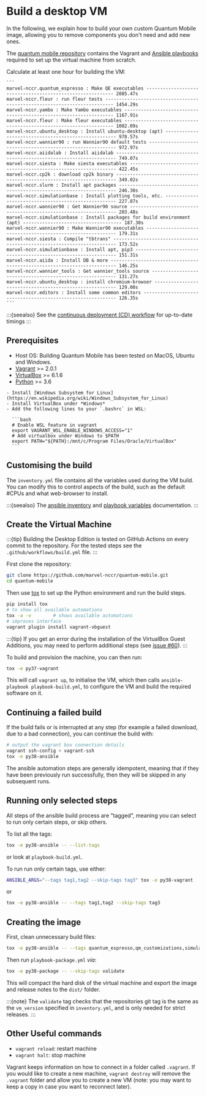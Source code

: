 # Build a desktop VM

In the following, we explain how to build your own custom Quantum Mobile image, allowing you to remove components you don't need and add new ones.

The [quantum mobile repository](https://github.com/marvel-nccr/quantum-mobile) contains the Vagrant and [Ansible playbooks](https://docs.ansible.com/ansible/latest/user_guide/playbooks.html) required to set up the virtual machine from scratch.

Calculate at least one hour for building the VM:

````{dropdown} Approximate Timings
```
marvel-nccr.quantum_espresso : Make QE executables ---------------------------------------------------------- 2085.47s
marvel-nccr.fleur : run fleur tests ------------------------------------------------------------------------- 1454.29s
marvel-nccr.yambo : Make Yambo executables ------------------------------------------------------------------ 1167.91s
marvel-nccr.fleur : Make fleur executables ------------------------------------------------------------------ 1002.09s
marvel-nccr.ubuntu_desktop : Install ubuntu-desktop (apt) ---------------------------------------------------- 978.57s
marvel-nccr.wannier90 : run Wannier90 default tests ---------------------------------------------------------- 972.97s
marvel-nccr.aiidalab : Install aiidalab ---------------------------------------------------------------------- 749.07s
marvel-nccr.siesta : Make siesta executables ----------------------------------------------------------------- 422.45s
marvel-nccr.cp2k : download cp2k binary ---------------------------------------------------------------------- 349.02s
marvel-nccr.slurm : Install apt packages --------------------------------------------------------------------- 246.30s
marvel-nccr.simulationbase : Install plotting tools, etc. ---------------------------------------------------- 227.87s
marvel-nccr.wannier90 : Get Wannier90 source ----------------------------------------------------------------- 203.48s
marvel-nccr.simulationbase : Install packages for build environment (apt) ------------------------------------ 187.30s
marvel-nccr.wannier90 : Make Wannier90 executables ----------------------------------------------------------- 179.31s
marvel-nccr.siesta : Compile "tbtrans" ----------------------------------------------------------------------- 173.52s
marvel-nccr.simulationbase : Install apt, pip3 --------------------------------------------------------------- 151.31s
marvel-nccr.aiida : Install DB & more ------------------------------------------------------------------------ 146.25s
marvel-nccr.wannier_tools : Get wannier_tools source --------------------------------------------------------- 131.27s
marvel-nccr.ubuntu_desktop : install chromium-browser -------------------------------------------------------- 129.00s
marvel-nccr.editors : Install some common editors ------------------------------------------------------------ 126.35s
```
````

:::{seealso}
See the [continuous deployment (CD) workflow](https://github.com/marvel-nccr/quantum-mobile/actions?query=workflow%3ACD) for up-to-date timings
:::

## Prerequisites

- Host OS: Building Quantum Mobile has been tested on MacOS, Ubuntu and Windows.
- [Vagrant](https://www.vagrantup.com/downloads.html) >= 2.0.1
- [VirtualBox](https://www.virtualbox.org/wiki/Downloads) >= 6.1.6
- [Python](https://www.python.org/) >= 3.6

````{dropdown} Building on Windows
- Install [Windows Subsystem for Linux](https://en.wikipedia.org/wiki/Windows_Subsystem_for_Linux)
- Install VirtualBox under *Windows*
- Add the following lines to your `.bashrc` in WSL:

  ```bash
  # Enable WSL feature in vagrant
  export VAGRANT_WSL_ENABLE_WINDOWS_ACCESS="1"  
  # Add virtualbox under Windows to $PATH
  export PATH="${PATH}:/mnt/c/Program Files/Oracle/VirtualBox"
  ```
````

## Customising the build

The `inventory.yml` file contains all the variables used during the VM build.
You can modify this to control aspects of the build, such as the default #CPUs and what web-browser to install.

:::{seealso}
The [ansible inventory](https://docs.ansible.com/ansible/latest/user_guide/intro_inventory.html) and [playbook variables](https://docs.ansible.com/ansible/latest/user_guide/playbooks_variables.html) documentation.
:::

## Create the Virtual Machine

:::{tip}
Building the Desktop Edition is tested on GitHub Actions on every commit to the repository.
For the tested steps see the `.github/workflows/build.yml` file.
:::

First clone the repository:

```bash
git clone https://github.com/marvel-nccr/quantum-mobile.git
cd quantum-mobile
```

Then use [tox](https://tox.readthedocs.io/) to set up the Python environment and run the build steps.

```bash
pip install tox
# to show all available automations
tox -a -v        # shows available automations
# improves interface
vagrant plugin install vagrant-vbguest
```

:::{tip}
If you get an error during the installation of the VirtualBox Guest Additions, you may need to perform additional steps (see [issue #60](https://github.com/marvel-nccr/quantum-mobile/issues/60)).
:::

To build and provision the machine, you can then run:

```bash
tox -e py37-vagrant
```

This will call `vagrant up`, to initialise the VM, which then calls `ansible-playbook playbook-build.yml`, to configure the VM and build the required software on it.

## Continuing a failed build

If the build fails or is interrupted at any step (for example a failed download, due to a bad connection),
you can continue the build with:

```bash
# output the vagrant box connection details
vagrant ssh-config > vagrant-ssh
tox -e py38-ansible
```

The ansible automation steps are generally idempotent, meaning that if they have been previously run successfully, then they will be skipped in any subsequent runs.

## Running only selected steps

All steps of the ansible build process are "tagged", meaning you can select to run only certain steps, or skip others.

To list all the tags:

```bash
tox -e py38-ansible -- --list-tags
```

or look at `playbook-build.yml`.

To run run only certain tags, use either:

```bash
ANSIBLE_ARGS="--tags tag1,tag2 --skip-tags tag3" tox -e py38-vagrant
```

or

```bash
tox -e py38-ansible -- --tags tag1,tag2 --skip-tags tag3
```

## Creating the image

First, clean unnecessary build files:

```bash
tox -e py38-ansible -- --tags quantum_espresso,qm_customizations,simulationbase,ubuntu_desktop --extra-vars "clean=true"
```

Then run `playbook-package.yml` *via*:

```bash
tox -e py38-package -- --skip-tags validate
```

This will compact the hard disk of the virtual machine and export the image and release notes to the `dist/` folder.

:::{note}
The `validate` tag checks that the repositories git tag is the same as the `vm_version` specified in `inventory.yml`, and is only needed for strict releases.
:::

## Other Useful commands

- `vagrant reload`: restart machine
- `vagrant halt`: stop machine

Vagrant keeps information on how to connect in a folder called `.vagrant`.
If you would like to create a new machine, `vagrant destroy` will remove the `.vagrant` folder and allow you to create a new VM (note: you may want to keep a copy in case you want to reconnect later).
